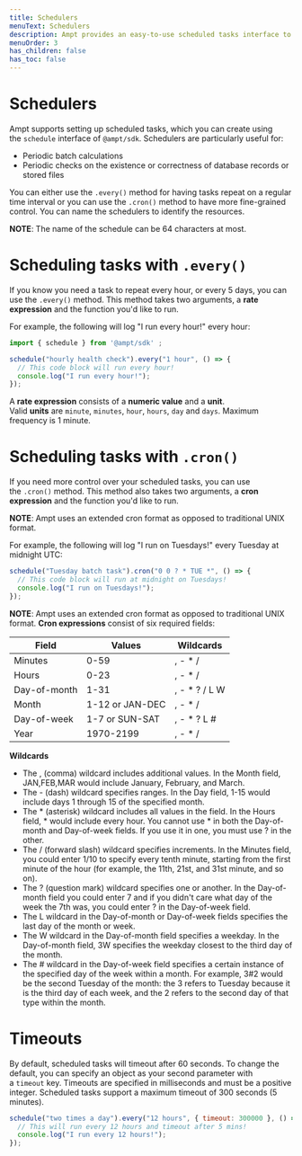 ```yaml
---
title: Schedulers
menuText: Schedulers 
description: Ampt provides an easy-to-use scheduled tasks interface to handle recurring tasks.
menuOrder: 3
has_children: false
has_toc: false
---
```

# Schedulers

Ampt supports setting up scheduled tasks, which you can create using the `schedule` interface of `@ampt/sdk`. Schedulers are particularly useful for: 

- Periodic batch calculations
- Periodic checks on the existence or correctness of database records or stored files

You can either use the `.every()` method for having tasks repeat on a regular time interval or you can use the `.cron()` method to have more fine-grained control. You can name the schedulers to identify the resources. 

**NOTE**: The name of the schedule can be 64 characters at most. 

# **Scheduling tasks with `.every()`**

If you know you need a task to repeat every hour, or every 5 days, you can use the `.every()` method. This method takes two arguments, a **rate expression** and the function you'd like to run.

For example, the following will log "I run every hour!" every hour:

```jsx
import { schedule } from '@ampt/sdk' ;

schedule("hourly health check").every("1 hour", () => {
  // This code block will run every hour!
  console.log("I run every hour!");
});
```

A **rate expression** consists of a **numeric value** and a **unit**. Valid **units** are `minute`, `minutes`, `hour`, `hours`, `day` and `days`. Maximum frequency is 1 minute. 

# **Scheduling tasks with `.cron()`**

If you need more control over your scheduled tasks, you can use the `.cron()` method. This method also takes two arguments, a **cron expression** and the function you'd like to run.

**NOTE**: Ampt uses an extended cron format as opposed to traditional UNIX format. 

For example, the following will log "I run on Tuesdays!" every Tuesday at midnight UTC:

```jsx
schedule("Tuesday batch task").cron("0 0 ? * TUE *", () => {
  // This code block will run at midnight on Tuesdays!
  console.log("I run on Tuesdays!");
});
```

**NOTE**: Ampt uses an extended cron format as opposed to traditional UNIX format.  **Cron expressions** consist of six required fields:

| Field | Values | Wildcards |
| --- | --- | --- |
| Minutes | 0-59 | , - * / |
| Hours | 0-23 | , - * / |
| Day-of-month | 1-31 | , - * ? / L W |
| Month | 1-12 or JAN-DEC | , - * / |
| Day-of-week | 1-7 or SUN-SAT | , - * ? L # |
| Year | 1970-2199 | , - * / |

**Wildcards**

- The , (comma) wildcard includes additional values. In the Month field, JAN,FEB,MAR would include January, February, and March.
- The - (dash) wildcard specifies ranges. In the Day field, 1-15 would include days 1 through 15 of the specified month.
- The * (asterisk) wildcard includes all values in the field. In the Hours field, * would include every hour. You cannot use * in both the Day-of-month and Day-of-week fields. If you use it in one, you must use ? in the other.
- The / (forward slash) wildcard specifies increments. In the Minutes field, you could enter 1/10 to specify every tenth minute, starting from the first minute of the hour (for example, the 11th, 21st, and 31st minute, and so on).
- The ? (question mark) wildcard specifies one or another. In the Day-of-month field you could enter 7 and if you didn't care what day of the week the 7th was, you could enter ? in the Day-of-week field.
- The L wildcard in the Day-of-month or Day-of-week fields specifies the last day of the month or week.
- The W wildcard in the Day-of-month field specifies a weekday. In the Day-of-month field, 3W specifies the weekday closest to the third day of the month.
- The # wildcard in the Day-of-week field specifies a certain instance of the specified day of the week within a month. For example, 3#2 would be the second Tuesday of the month: the 3 refers to Tuesday because it is the third day of each week, and the 2 refers to the second day of that type within the month.

# **Timeouts**

By default, scheduled tasks will timeout after 60 seconds. To change the default, you can specify an object as your second parameter with a `timeout` key. Timeouts are specified in milliseconds and must be a positive integer. Scheduled tasks support a maximum timeout of 300 seconds (5 minutes).

```jsx
schedule("two times a day").every("12 hours", { timeout: 300000 }, () => {
  // This will run every 12 hours and timeout after 5 mins!
  console.log("I run every 12 hours!");
});
```